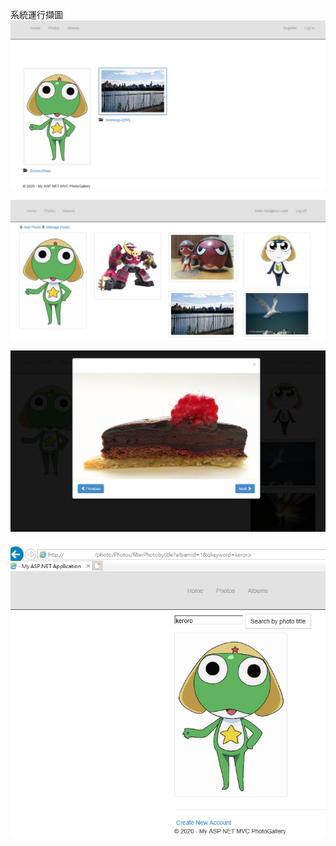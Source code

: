 
系統運行擷圖
![image description](UI1.png)

![image description](UI2.png)

![image description](UI3.png)

![image description](UI4.png)